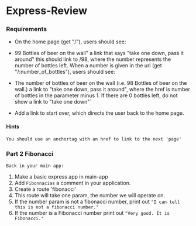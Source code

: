 # Express-Review
### Requirements
- On the home page (get "/"), users should see:

- 99 Bottles of beer on the wall"
a link that says "take one down, pass it around"
this should link to /98, where the number represents the number of bottles left.
When a number is given in the url (get "/:number_of_bottles"), users should see:

- The number of bottles of beer on the wall (i.e. 98 Bottles of beer on the wall.)
a link to "take one down, pass it around", where the href is number of bottles in the parameter minus 1.
If there are 0 bottles left, do not show a link to "take one down"`

- Add a link to start over, which directs the user back to the home page.
#### Hints
  `You should use an anchortag with an href to link to the next 'page'`
### Part 2 Fibonacci
`Back in your main app:`

1. Make a basic express app in main-app
2. Add `Fibonnacias` a comment in your application.
3. Create a route 'fibonacci'
4. This route will take one param, the number we will operate on.
5. If the number param is not a fibonacci number, print out `"I can tell this is not a fibonacci number."`
6. If the number is a Fibonacci number print out `"Very good. It is Fibonacci."`

